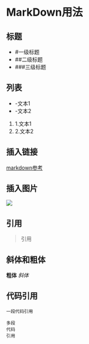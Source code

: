 # MarkDown用法
## 标题
- #一级标题
- ##二级标题
- ###三级标题
## 列表
- -文本1
- -文本2




1. 1.文本1
2. 2.文本2
## 插入链接
[markdown参考](https://www.jianshu.com/p/q81RER)
## 插入图片
![](http://upload-images.jianshu.io/upload_images/259-0ad0d0bfc1c608b6.jpg?imageMogr2/auto-orient/strip%7CimageView2/2/w/1240)
## 引用
> 引用
## 斜体和粗体
**粗体**
*斜体*
## 代码引用
`一段代码引用`
```
多段
代码
引用
```
